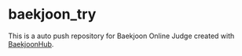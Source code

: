 # baekjoon_try
This is a auto push repository for Baekjoon Online Judge created with [BaekjoonHub](https://github.com/BaekjoonHub/BaekjoonHub).
